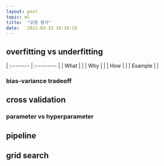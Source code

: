 ```yaml
---
layout: post
topic: ml
title:  "모형 평가"
date:   2022-03-31 16:16:19
---
```


## overfitting vs underfitting

| :-------- | :--------- |
| What | |
| Why | |
| How | |
| Example | |


### bias-variance tradeoff


## cross validation

### parameter vs hyperparameter

## pipeline
## grid search